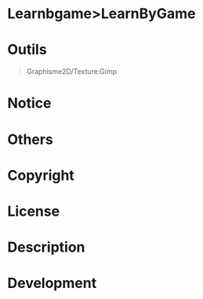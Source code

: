 # Learnbgame>LearnByGame
# Outils
>Graphisme2D/Texture:Gimp

# Notice

# Others

# Copyright

# License

# Description

# Development
